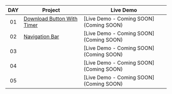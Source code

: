 |  DAY  | Project | Live Demo |
| :-: | --------------------------------------------------------------------------------------------------------------------------- | --------------------------------------------------------------------------------- |
| 01  | [Download Button With Timer](https://github.com/JMBoulos12/HTML-CSS-JAVASCRIPT/tree/main/Projects/download-button-with-timer) | [Live Demo - Coming SOON](Coming SOON) |
| 02  | [Navigation Bar](https://github.com/JMBoulos12/HTML-CSS-JAVASCRIPT/tree/main/Projects/navigation-bar) | [Live Demo - Coming SOON](Coming SOON) |
| 03  | []() | [Live Demo - Coming SOON](Coming SOON) |
| 04  | []() | [Live Demo - Coming SOON](Coming SOON) |
| 05  | []() | [Live Demo - Coming SOON](Coming SOON) |
